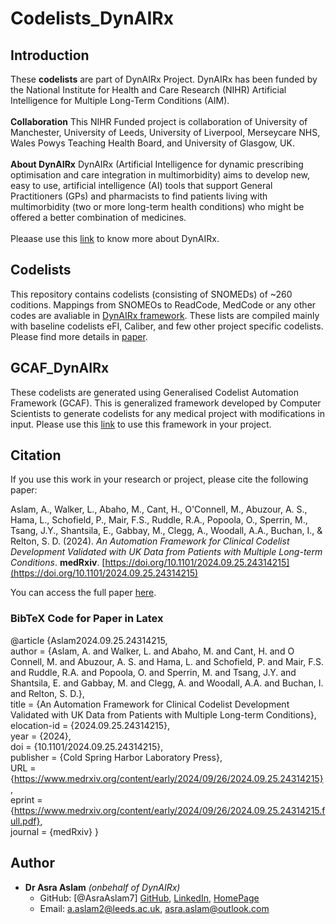 # Codelists_DynAIRx
## Introduction
These **codelists** are part of DynAIRx Project. DynAIRx has been funded by the National Institute for Health and Care Research (NIHR) Artificial Intelligence for Multiple Long-Term Conditions (AIM). 
<br>
<br>
**Collaboration** This NIHR Funded project is collaboration of University of Manchester, University of Leeds, University of Liverpool, Merseycare NHS, Wales Powys Teaching Health Board, and University of Glasgow, UK.
<br>
<br>
**About DynAIRx** DynAIRx (Artificial Intelligence for dynamic prescribing optimisation and care integration in multimorbidity) aims to develop new, easy to use, artificial intelligence (AI) tools that support General Practitioners (GPs) and pharmacists to find patients living with multimorbidity (two or more long-term health conditions) who might be offered a better combination of medicines.
<br>
<br>
Pleaase use this [link](https://www.liverpool.ac.uk/dynairx/) to know more about DynAIRx. 

## Codelists
This repository contains codelists (consisting of SNOMEDs) of ~260 coditions. Mappings from SNOMEOs to ReadCode, MedCode or any other codes are avaliable in [DynAIRx framework](https://github.com/DynAIRx/GCAF_DynAIRx). These lists are compiled mainly with baseline codelists eFI, Caliber, and few other project specific codelists. Please find more details in [paper](https://www.medrxiv.org/content/10.1101/2024.09.25.24314215v1).


## GCAF_DynAIRx
These codelists are generated using Generalised Codelist Automation Framework (GCAF). This is generalized framework developed by Computer Scientists  to generate codelists for any medical project with modifications in input. Please use this [link](https://github.com/DynAIRx/GCAF_DynAIRx) to use this framework in your project.

## Citation

If you use this work in your research or project, please cite the following paper:

Aslam, A., Walker, L., Abaho, M., Cant, H., O'Connell, M., Abuzour, A. S., Hama, L., Schofield, P., Mair, F.S., Ruddle, R.A., Popoola, O., Sperrin, M., Tsang, J.Y., Shantsila, E., Gabbay, M., Clegg, A., Woodall, A.A., Buchan, I., & Relton, S. D. (2024). *An Automation Framework for Clinical Codelist Development Validated with UK Data from Patients with Multiple Long-term Conditions*. **medRxiv**. [https://doi.org/10.1101/2024.09.25.24314215](https://doi.org/10.1101/2024.09.25.24314215)

You can access the full paper [here](https://www.medrxiv.org/content/early/2024/09/26/2024.09.25.24314215.full.pdf).

### BibTeX Code for Paper in Latex

@article {Aslam2024.09.25.24314215, <br>
	author = {Aslam, A. and Walker, L. and Abaho, M. and Cant, H. and O Connell, M. and Abuzour, A. S. and Hama, L. and Schofield, P. and Mair, F.S. and Ruddle, R.A. and Popoola, O. and Sperrin, M. and Tsang, J.Y. and Shantsila, E. and Gabbay, M. and Clegg, A. and Woodall, A.A. and Buchan, I. and Relton, S. D.},<br>
	title = {An Automation Framework for Clinical Codelist Development Validated with UK Data from Patients with Multiple Long-term Conditions}, <br>
	elocation-id = {2024.09.25.24314215}, <br>
	year = {2024}, <br>
	doi = {10.1101/2024.09.25.24314215}, <br>
	publisher = {Cold Spring Harbor Laboratory Press}, <br>
	URL = {https://www.medrxiv.org/content/early/2024/09/26/2024.09.25.24314215}, <br>
	eprint = {https://www.medrxiv.org/content/early/2024/09/26/2024.09.25.24314215.full.pdf}, <br>
	journal = {medRxiv}
}



## Author

- **Dr Asra Aslam** _(onbehalf of DynAIRx)_
    - GitHub: [@AsraAslam7] [GitHub](https://github.com/johndoe), [LinkedIn](https://www.linkedin.com/in/asra-aslam-phd-501a4261/), [HomePage](https://www.asraaslam.com/)
    - Email: a.aslam2@leeds.ac.uk, asra.aslam@outlook.com
    